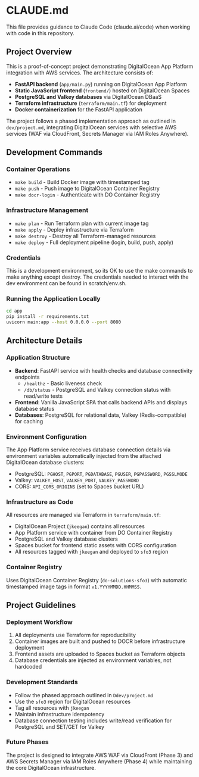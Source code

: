 # CLAUDE.md

This file provides guidance to Claude Code (claude.ai/code) when working with code in this repository.

## Project Overview

This is a proof-of-concept project demonstrating DigitalOcean App Platform integration with AWS services. The architecture consists of:

- **FastAPI backend** (`app/main.py`) running on DigitalOcean App Platform
- **Static JavaScript frontend** (`frontend/`) hosted on DigitalOcean Spaces
- **PostgreSQL and Valkey databases** via DigitalOcean DBaaS
- **Terraform infrastructure** (`terraform/main.tf`) for deployment
- **Docker containerization** for the FastAPI application

The project follows a phased implementation approach as outlined in `dev/project.md`, integrating DigitalOcean services with selective AWS services (WAF via CloudFront, Secrets Manager via IAM Roles Anywhere).

## Development Commands

### Container Operations
- `make build` - Build Docker image with timestamped tag
- `make push` - Push image to DigitalOcean Container Registry
- `make docr-login` - Authenticate with DO Container Registry

### Infrastructure Management
- `make plan` - Run Terraform plan with current image tag
- `make apply` - Deploy infrastructure via Terraform
- `make destroy` - Destroy all Terraform-managed resources
- `make deploy` - Full deployment pipeline (login, build, push, apply)

### Credentials
This is a development environment, so its OK to use the make commands to make anything except destroy. The credentials needed to interact with the dev environment can be found in scratch/env.sh.

### Running the Application Locally
```bash
cd app
pip install -r requirements.txt
uvicorn main:app --host 0.0.0.0 --port 8080
```

## Architecture Details

### Application Structure
- **Backend**: FastAPI service with health checks and database connectivity endpoints
  - `/healthz` - Basic liveness check
  - `/db/status` - PostgreSQL and Valkey connection status with read/write tests
- **Frontend**: Vanilla JavaScript SPA that calls backend APIs and displays database status
- **Databases**: PostgreSQL for relational data, Valkey (Redis-compatible) for caching

### Environment Configuration
The App Platform service receives database connection details via environment variables automatically injected from the attached DigitalOcean database clusters:
- PostgreSQL: `PGHOST`, `PGPORT`, `PGDATABASE`, `PGUSER`, `PGPASSWORD`, `PGSSLMODE`
- Valkey: `VALKEY_HOST`, `VALKEY_PORT`, `VALKEY_PASSWORD`
- CORS: `API_CORS_ORIGINS` (set to Spaces bucket URL)

### Infrastructure as Code
All resources are managed via Terraform in `terraform/main.tf`:
- DigitalOcean Project (`jkeegan`) contains all resources
- App Platform service with container from DO Container Registry
- PostgreSQL and Valkey database clusters
- Spaces bucket for frontend static assets with CORS configuration
- All resources tagged with `jkeegan` and deployed to `sfo3` region

### Container Registry
Uses DigitalOcean Container Registry (`do-solutions-sfo3`) with automatic timestamped image tags in format `v1.YYYYMMDD.HHMMSS`.

## Project Guidelines

### Deployment Workflow
1. All deployments use Terraform for reproducibility
2. Container images are built and pushed to DOCR before infrastructure deployment
3. Frontend assets are uploaded to Spaces bucket as Terraform objects
4. Database credentials are injected as environment variables, not hardcoded

### Development Standards
- Follow the phased approach outlined in `Ddev/project.md`
- Use the `sfo3` region for DigitalOcean resources
- Tag all resources with `jkeegan` 
- Maintain infrastructure idempotency
- Database connection testing includes write/read verification for PostgreSQL and SET/GET for Valkey

### Future Phases
The project is designed to integrate AWS WAF via CloudFront (Phase 3) and AWS Secrets Manager via IAM Roles Anywhere (Phase 4) while maintaining the core DigitalOcean infrastructure.